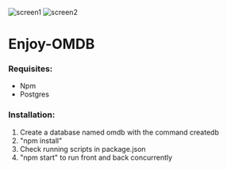 ![screen1](https://i.ibb.co/SsjwbHM/Screenshot-from-2021-07-16-23-07-22.png)
![screen2](https://i.ibb.co/n760dXr/Screenshot-from-2021-07-16-23-43-55.png)

# Enjoy-OMDB

### Requisites:

- Npm
- Postgres

### Installation:

1. Create a database named omdb with the command createdb
2. "npm install"
3. Check running scripts in package.json
4. "npm start" to run front and back concurrently 


